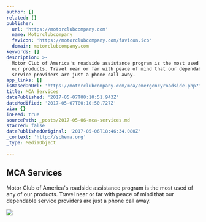 ```yaml
---
author: []
related: []
publisher:
  url: 'https://motorclubcompany.com'
  name: Motorclubcompany
  favicon: 'https://motorclubcompany.com/favicon.ico'
  domain: motorclubcompany.com
keywords: []
description: >-
  Motor Club of America's roadside assistance program is the most used of any of
  our products. Travel near or far with peace of mind that our dependable
  service providers are just a phone call away.
app_links: []
isBasedOnUrl: 'https://motorclubcompany.com/mca/emergencyroadside.php?id=360marketing'
title: MCA Services
datePublished: '2017-05-07T00:10:51.943Z'
dateModified: '2017-05-07T00:10:50.727Z'
via: {}
inFeed: true
sourcePath: _posts/2017-05-06-mca-services.md
starred: false
datePublishedOriginal: '2017-05-06T18:46:34.080Z'
_context: 'http://schema.org'
_type: MediaObject

---
```

<article style=""><h1>MCA Services</h1><p>Motor Club of America's roadside assistance program is the most used of any of our products. Travel near or far with peace of mind that our dependable service providers are just a phone call away.</p><img src="https://static-pixelperfectphot1.netdna-ssl.com/images/fixflat.jpg" /></article>